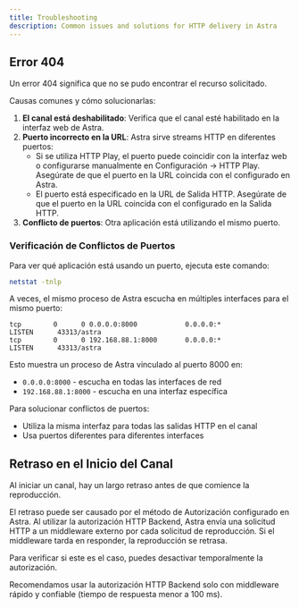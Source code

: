 ```yaml
---
title: Troubleshooting
description: Common issues and solutions for HTTP delivery in Astra
---
```


## Error 404

Un error 404 significa que no se pudo encontrar el recurso solicitado.

Causas comunes y cómo solucionarlas:

1. **El canal está deshabilitado**: Verifica que el canal esté habilitado en la interfaz web de Astra.
2. **Puerto incorrecto en la URL**: Astra sirve streams HTTP en diferentes puertos:
   - Si se utiliza HTTP Play, el puerto puede coincidir con la interfaz web o configurarse manualmente en Configuración → HTTP Play. Asegúrate de que el puerto en la URL coincida con el configurado en Astra.
   - El puerto está especificado en la URL de Salida HTTP. Asegúrate de que el puerto en la URL coincida con el configurado en la Salida HTTP.
3. **Conflicto de puertos**: Otra aplicación está utilizando el mismo puerto.

### Verificación de Conflictos de Puertos

Para ver qué aplicación está usando un puerto, ejecuta este comando:

```sh
netstat -tnlp
```

A veces, el mismo proceso de Astra escucha en múltiples interfaces para el mismo puerto:

```
tcp        0      0 0.0.0.0:8000            0.0.0.0:*               LISTEN      43313/astra
tcp        0      0 192.168.88.1:8000       0.0.0.0:*               LISTEN      43313/astra
```

Esto muestra un proceso de Astra vinculado al puerto 8000 en:

- `0.0.0.0:8000` - escucha en todas las interfaces de red
- `192.168.88.1:8000` - escucha en una interfaz específica

Para solucionar conflictos de puertos:

- Utiliza la misma interfaz para todas las salidas HTTP en el canal
- Usa puertos diferentes para diferentes interfaces

## Retraso en el Inicio del Canal

Al iniciar un canal, hay un largo retraso antes de que comience la reproducción.

El retraso puede ser causado por el método de Autorización configurado en Astra. Al utilizar la autorización HTTP Backend, Astra envía una solicitud HTTP a un middleware externo por cada solicitud de reproducción. Si el middleware tarda en responder, la reproducción se retrasa.

Para verificar si este es el caso, puedes desactivar temporalmente la autorización.

Recomendamos usar la autorización HTTP Backend solo con middleware rápido y confiable (tiempo de respuesta menor a 100 ms).